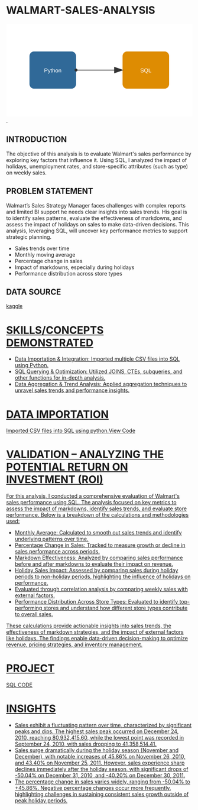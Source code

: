 # WALMART-SALES-ANALYSIS
![data-flow-animated.svg](https://github.com/giftekpen/WALMART-SALES-ANALYSIS/blob/main/data-flow-animated.svg).
## INTRODUCTION
The objective of this analysis is to evaluate Walmart's sales performance by exploring key factors that influence it. Using SQL, I analyzed the impact of holidays, unemployment rates, and store-specific attributes (such as type) on weekly sales.
## PROBLEM STATEMENT
Walmart’s Sales Strategy Manager faces challenges with complex reports and limited BI support he needs clear insights into sales trends. His goal is to identify sales patterns, evaluate the effectiveness of markdowns, and assess the impact of holidays on sales to make data-driven decisions. This analysis, leveraging SQL, will uncover key performance metrics to support strategic planning.
- Sales trends over time
- Monthly moving average
- Percentage change in sales
- Impact of markdowns, especially during holidays
- Performance distribution across store types
  
## DATA SOURCE
<a href="https://www.kaggle.com/datasets/gustavoserafim/walmart-recruiting-store-sales-forecasting-gsr">kaggle
# SKILLS/CONCEPTS DEMONSTRATED
- Data Importation & Integration: Imported multiple CSV files into SQL using Python.
- SQL Querying & Optimization: Utilized JOINS, CTEs, subqueries, and other functions for in-depth analysis.
- Data Aggregation & Trend Analysis: Applied aggregation techniques to unravel sales trends and performance insights.
  
# DATA IMPORTATION
Imported CSV files into SQL using python.<a href="https://github.com/giftekpen/WALMART-SALES-ANALYSIS/blob/main/Csv%20import%20to%20sql.ipynb">View Code

# VALIDATION – ANALYZING THE POTENTIAL RETURN ON INVESTMENT (ROI)
For this analysis, I conducted a comprehensive evaluation of Walmart's sales performance using SQL. The analysis focused on key metrics to assess the impact of markdowns, identify sales trends, and evaluate store performance. Below is a breakdown of the calculations and methodologies used:

- Monthly Average: Calculated to smooth out sales trends and identify underlying patterns over time.
- Percentage Change in Sales: Tracked to measure growth or decline in sales performance across periods.
- Markdown Effectiveness: Analyzed by comparing sales performance before and after markdowns to evaluate their impact on revenue.
- Holiday Sales Impact: Assessed by comparing sales during holiday periods to non-holiday periods, highlighting the influence of holidays on performance.
- Evaluated through correlation analysis by comparing weekly sales with external factors.
- Performance Distribution Across Store Types: Evaluated to identify top-performing stores and understand how different store types contribute to overall sales.

These calculations provide actionable insights into sales trends, the effectiveness of markdown strategies, and the impact of external factors like holidays. The findings enable data-driven decision-making to optimize revenue, pricing strategies, and inventory management.

# PROJECT
<a href="https://github.com/giftekpen/WALMART-SALES-ANALYSIS/blob/main/WALMART%20SQL%20PROJECT%20DONE.sql">SQL CODE

# INSIGHTS
- Sales exhibit a fluctuating pattern over time, characterized by significant peaks and dips. The highest sales peak occurred on December 24, 2010, reaching 80,932,415.60, while the lowest point was recorded in September 24, 2010, with sales dropping to 41,358,514.41.
- Sales surge dramatically during the holiday season (November and December), with notable increases of 45.86% on November 26, 2010, and 43.40% on November 25, 2011. However, sales experience sharp declines immediately after the holiday season, with significant drops of -50.04% on December 31, 2010, and -40.20% on December 30, 2011.
- The percentage change in sales varies widely, ranging from -50.04% to +45.86%. Negative percentage changes occur more frequently, highlighting challenges in sustaining consistent sales growth outside of peak holiday periods.

